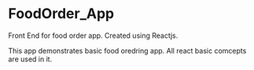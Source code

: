 # FoodOrder_App
Front End for food order app. Created using Reactjs.

This app demonstrates basic food oredring app. All react basic comcepts are used in it.
